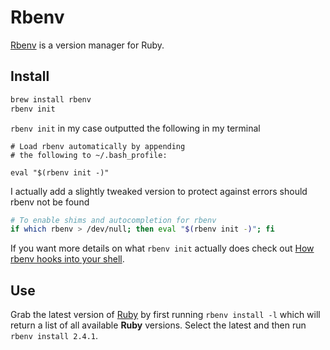 # Rbenv

[Rbenv](https://github.com/rbenv/rbenv) is a version manager for Ruby.

## Install

```bash
brew install rbenv
rbenv init
```

`rbenv init` in my case outputted the following in my terminal

```text
# Load rbenv automatically by appending
# the following to ~/.bash_profile:

eval "$(rbenv init -)"
```

I actually add a slightly tweaked version to protect against errors should rbenv not be found

```bash
# To enable shims and autocompletion for rbenv
if which rbenv > /dev/null; then eval "$(rbenv init -)"; fi
```

If you want more details on what `rbenv init` actually does check out [How rbenv hooks into your shell](https://github.com/rbenv/rbenv#how-rbenv-hooks-into-your-shell).

## Use

Grab the latest version of [Ruby](https://www.ruby-lang.org/) by first running `rbenv install -l` which will return a list of all available **Ruby** versions. Select the latest and then run `rbenv install 2.4.1`.
 
